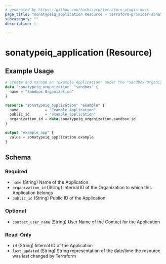 ```yaml
---
# generated by https://github.com/hashicorp/terraform-plugin-docs
page_title: "sonatypeiq_application Resource - terraform-provider-sonatypeiq"
subcategory: ""
description: |-
  
---
```


# sonatypeiq_application (Resource)



## Example Usage

```terraform
# Create and manage an "Example Application" under the "Sandbox Organization"
data "sonatypeiq_organization" "sandbox" {
  name = "Sandbox Organization"
}

resource "sonatypeiq_application" "example" {
  name            = "Example Application"
  public_id       = "example_application"
  organization_id = data.sonatypeiq_organization.sandbox.id
}

output "example_app" {
  value = sonatypeiq_application.example
}
```

<!-- schema generated by tfplugindocs -->
## Schema

### Required

- `name` (String) Name of the Application
- `organization_id` (String) Internal ID of the Organization to which this Application belongs
- `public_id` (String) Public ID of the Application

### Optional

- `contact_user_name` (String) User Name of the Contact for the Application

### Read-Only

- `id` (String) Internal ID of the Application
- `last_updated` (String) String representation of the date/time the resource was last changed by Terraform
